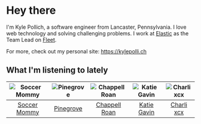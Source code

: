 # Hey there


I'm Kyle Pollich, a software engineer from Lancaster, Pennsylvania. I love web technology and solving challenging problems.
I work at [Elastic](https://www.elastic.co/) as the Team Lead on [Fleet](https://www.elastic.co/guide/en/fleet/current/fleet-overview.html).

For more, check out my personal site: https://kylepolli.ch

## What I'm listening to lately

<!-- begin artists -->
  |![Soccer Mommy](https://i.scdn.co/image/ab6761610000f17892a53b190e048475d6c1722e)|![Pinegrove](https://i.scdn.co/image/ab6761610000f1780089634a4e7964d250223ed6)|![Chappell Roan](https://i.scdn.co/image/ab6761610000f178cde5a0d57c1b79de5fce6bee)|![Katie Gavin](https://i.scdn.co/image/ab6761610000f178f1fc39518ec60153ff2dad62)|![Charli xcx](https://i.scdn.co/image/ab6761610000f178936885667ef44c306483c838)|
  |:---:|:---:|:---:|:---:|:---:|
  |[Soccer Mommy](https://open.spotify.com/artist/4wXchxfTTggLtzkoUhO86Q)|[Pinegrove](https://open.spotify.com/artist/2gbT6GPXMis0OAkZbEQCYB)|[Chappell Roan](https://open.spotify.com/artist/7GlBOeep6PqTfFi59PTUUN)|[Katie Gavin](https://open.spotify.com/artist/0DpJl9MRib7qywJOoYqEZg)|[Charli xcx](https://open.spotify.com/artist/25uiPmTg16RbhZWAqwLBy5)|
<!-- end artists -->
